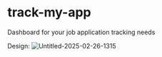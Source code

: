 # track-my-app
Dashboard for your job application tracking needs

Design:
![Untitled-2025-02-26-1315](https://github.com/user-attachments/assets/b913083f-461e-46fa-8d1d-0fb7ee4609f5)
